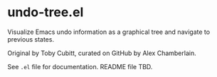 undo-tree.el
============

Visualize Emacs undo information as a graphical tree and navigate to previous states.

Original by Toby Cubitt, curated on GitHub by Alex Chamberlain.

See `.el` file for documentation.  README file TBD.
